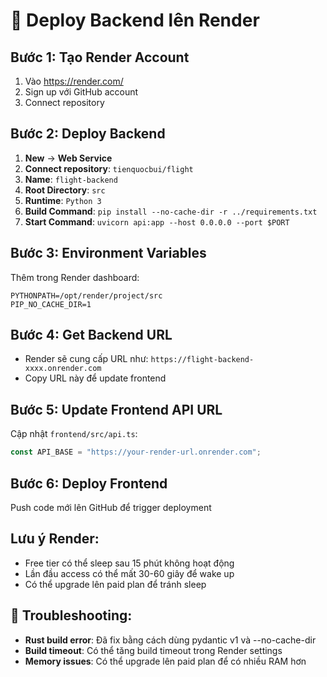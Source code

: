 # 🎨 Deploy Backend lên Render

## Bước 1: Tạo Render Account
1. Vào https://render.com/
2. Sign up với GitHub account
3. Connect repository

## Bước 2: Deploy Backend
1. **New** → **Web Service**
2. **Connect repository**: `tienquocbui/flight`
3. **Name**: `flight-backend`
4. **Root Directory**: `src`
5. **Runtime**: `Python 3`
6. **Build Command**: `pip install --no-cache-dir -r ../requirements.txt`
7. **Start Command**: `uvicorn api:app --host 0.0.0.0 --port $PORT`

## Bước 3: Environment Variables
Thêm trong Render dashboard:
```
PYTHONPATH=/opt/render/project/src
PIP_NO_CACHE_DIR=1
```

## Bước 4: Get Backend URL
- Render sẽ cung cấp URL như: `https://flight-backend-xxxx.onrender.com`
- Copy URL này để update frontend

## Bước 5: Update Frontend API URL
Cập nhật `frontend/src/api.ts`:
```typescript
const API_BASE = "https://your-render-url.onrender.com";
```

## Bước 6: Deploy Frontend
Push code mới lên GitHub để trigger deployment

## Lưu ý Render:
- Free tier có thể sleep sau 15 phút không hoạt động
- Lần đầu access có thể mất 30-60 giây để wake up
- Có thể upgrade lên paid plan để tránh sleep

## 🔧 Troubleshooting:
- **Rust build error**: Đã fix bằng cách dùng pydantic v1 và --no-cache-dir
- **Build timeout**: Có thể tăng build timeout trong Render settings
- **Memory issues**: Có thể upgrade lên paid plan để có nhiều RAM hơn 